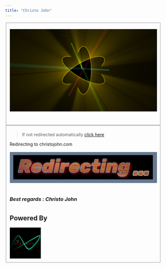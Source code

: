 ```yaml
---
title: "Christo John"
---
```


<!--
Welcome to GitHub.
This is just a GitHub interface before redirection to [www.christojohn.com](./Main/main.html)

[click here](./Main/main.html) to get redirected...

-->


<meta http-equiv="refresh" content="5;url=../sMain/main.html">

<fieldset>

<img src="./assets/sitepics/Header%20Logo.png" width="auto" height="auto"><br><br>

</fieldset>

<fieldset>

> If not redirected automatically [click here](./Main/main.html)


Redirecting to christojohn.com<br><br>
<img src='./assets/sitevid/redirect.gif'>

#

<footer>

###  ***Best regards : Christo John*** 

#

<h2> Powered By</h2>


            
<img src='./assets/sitepics/tesnic1.png' width="100" height="100" alt="Tesnic Logo">

</footer>